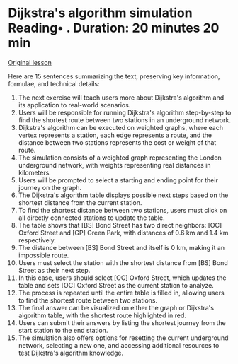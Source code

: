 # Dijkstra's algorithm simulation Reading• . Duration: 20 minutes 20 min

[Original lesson](https://www.coursera.org/learn/uol-discrete-mathematics/supplement/XcN8d/dijkstras-algorithm-simulation)

Here are 15 sentences summarizing the text, preserving key information, formulae, and technical details:

1. The next exercise will teach users more about Dijkstra's algorithm and its application to real-world scenarios.
2. Users will be responsible for running Dijkstra's algorithm step-by-step to find the shortest route between two stations in an underground network.
3. Dijkstra's algorithm can be executed on weighted graphs, where each vertex represents a station, each edge represents a route, and the distance between two stations represents the cost or weight of that route.
4. The simulation consists of a weighted graph representing the London underground network, with weights representing real distances in kilometers.
5. Users will be prompted to select a starting and ending point for their journey on the graph.
6. The Dijkstra's algorithm table displays possible next steps based on the shortest distance from the current station.
7. To find the shortest distance between two stations, users must click on all directly connected stations to update the table.
8. The table shows that [BS] Bond Street has two direct neighbors: [OC] Oxford Street and [GP] Green Park, with distances of 0.6 km and 1.4 km respectively.
9. The distance between [BS] Bond Street and itself is 0 km, making it an impossible route.
10. Users must select the station with the shortest distance from [BS] Bond Street as their next step.
11. In this case, users should select [OC] Oxford Street, which updates the table and sets [OC] Oxford Street as the current station to analyze.
12. The process is repeated until the entire table is filled in, allowing users to find the shortest route between two stations.
13. The final answer can be visualized on either the graph or Dijkstra's algorithm table, with the shortest route highlighted in red.
14. Users can submit their answers by listing the shortest journey from the start station to the end station.
15. The simulation also offers options for resetting the current underground network, selecting a new one, and accessing additional resources to test Dijkstra's algorithm knowledge.

